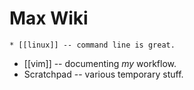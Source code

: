 # Max Wiki
	* [[linux]] -- command line is great.
  * [[vim]] -- documenting _my_ workflow.
  * Scratchpad -- various temporary stuff.
